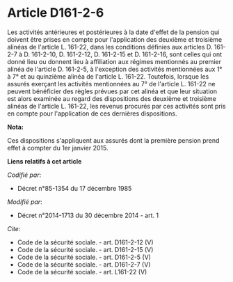 # Article D161-2-6

Les activités antérieures et postérieures à la date d'effet de la pension qui doivent être prises en compte pour
l'application des deuxième et troisième alinéas de l'article L. 161-22, dans les conditions définies aux articles D. 161-2-7
à D. 161-2-10, D. 161-2-12, D. 161-2-15 et D. 161-2-16, sont celles qui ont donné lieu ou donnent lieu à affiliation aux
régimes mentionnés au premier alinéa de l'article D. 161-2-5, à l'exception des activités mentionnées aux 1° à 7° et au
quinzième alinéa de l'article L. 161-22. Toutefois, lorsque les assurés exerçant les activités mentionnées au 7° de l'article
L. 161-22 ne peuvent bénéficier des règles prévues par cet alinéa et que leur situation est alors examinée au regard des
dispositions des deuxième et troisième alinéas de l'article L. 161-22, les revenus procurés par ces activités sont pris en
compte pour l'application de ces dernières dispositions.

**Nota:**

Ces dispositions s'appliquent aux assurés dont la première pension prend effet à compter du 1er janvier 2015.

**Liens relatifs à cet article**

_Codifié par_:

  - Décret n°85-1354 du 17 décembre 1985

_Modifié par_:

  - Décret n°2014-1713 du 30 décembre 2014 - art. 1

_Cite_:

  - Code de la sécurité sociale. - art. D161-2-12 (V)
  - Code de la sécurité sociale. - art. D161-2-15 (V)
  - Code de la sécurité sociale. - art. D161-2-5 (V)
  - Code de la sécurité sociale. - art. D161-2-7 (V)
  - Code de la sécurité sociale. - art. L161-22 (V)
